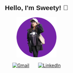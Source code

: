 
 <h2 align="center"><b style="font-family: Arial, sans-serif;">Hello, I'm Sweety! 👋</b></h2> 
  <p align="center">
    <img width="25%" src="https://raw.githubusercontent.com/sweetybaruah/sweetybaruah/main/img1_resized.png" alt="animated" />
  </p>
<p align="center">
<p align="center">
  <a href="mailto:b100arya@gmail.com" padding= "5px"><img src="https://img.icons8.com/color/48/000000/gmail-new.png" alt="Gmail" /></a>
  &nbsp;&nbsp;&nbsp;&nbsp;&nbsp;
  <a href="https://www.linkedin.com/in/sweety-barua-0a668a261/" background-color= "#ffffff" border-radius="50%" padding="5px"><img src="https://img.icons8.com/color/48/000000/linkedin.png" alt="LinkedIn" /></a>
</p>

